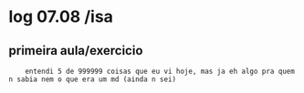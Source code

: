 <h1>log 07.08 /isa</h1>

<h2>primeira aula/exercicio</h2>

``````
    entendi 5 de 999999 coisas que eu vi hoje, mas ja eh algo pra quem n sabia nem o que era um md (ainda n sei)
``````